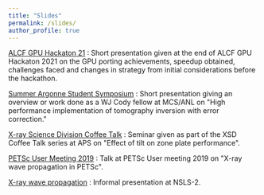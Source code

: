 ```yaml
---
title: "Slides"
permalink: /slides/
author_profile: true
---
```


[ALCF GPU Hackaton 21](https://github.com/s-sajid-ali/slides/blob/main/alcf_gpu_hackathon_21/main.pdf) : Short presentation given at the end of ALCF GPU Hackaton 2021 on the GPU porting achievements, speedup obtained, challenges faced and changes in strategy from initial considerations before the hackathon.

[Summer Argonne Student Symposium](https://github.com/s-sajid-ali/slides/blob/main/SASSy/main.pdf) : Short presentation giving an overview or work done as a WJ Cody fellow at MCS/ANL on "High performance implementation of tomography inversion with error correction."

[X-ray Science Division Coffee Talk](https://github.com/s-sajid-ali/slides/blob/main/xsd_coffee_talk/main.pdf) : Seminar given as part of the XSD Coffee Talk series at APS on "Effect of tilt on zone plate performance".

[PETSc User Meeting 2019](https://github.com/s-sajid-ali/slides/blob/main/petsc_user_meeting_19/main.pdf) : Talk at PETSc User meeting 2019 on "X-ray wave propagation in PETSc". 

[X-ray wave propagation](https://github.com/s-sajid-ali/slides/blob/main/xray_prop/main.pdf) : Informal presentation at NSLS-2. 
